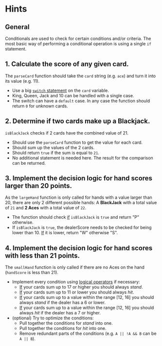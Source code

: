 # Hints

## General

Conditionals are used to check for certain conditions and/or criteria. The most basic way of
performing a conditional operation is using a single `if` statement.

## 1. Calculate the score of any given card.

The `parseCard` function should take the `card` string (e.g. `ace`) and turn it into its value (e.g.
11).

- Use a big [`switch` statement][switch-statement] on the `card` variable.
- King, Queen, Jack and 10 can be handled with a single case.
- The switch can have a `default` case. In any case the function should return `0` for unknown
  cards.

## 2. Determine if two cards make up a Blackjack.

`isBlackJack` checks if 2 cards have the combined value of 21.

- Should use the `parseCard` function to get the value for each card.
- Should sum up the values of the 2 cards.
- Should return `true` if the sum is equal to `21`.
- No additional statement is needed here. The result for the comparison can be returned.

## 3. Implement the decision logic for hand scores larger than 20 points.

As the `largeHand` function is only called for hands with a value larger than 20, there are only 2
different possible hands: A **BlackJack** with a total value of `21` and **2 Aces** with a total
value of `22`.

- The function should check [if][if-statement] `isBlackJack` is `true` and return "P" otherwise.
- If `isBlackJack` is `true`, the dealerScore needs to be checked for being lower than
  10. [If][if-statement] it is lower, return "W" otherwise "S".

## 4. Implement the decision logic for hand scores with less than 21 points.

The `smallHand` function is only called if there are no Aces on the hand (`handScore` is less than
21).

- Implement every condition using [logical operators][logical-operators] if necessary:
    - [If][if-statement] your cards sum up to 17 or higher you should always _stand_.
    - [If][if-statement] your cards sum up to 11 or lower you should always _hit_.
    - [If][if-statement] your cards sum up to a value within the range [12, 16] you should always
      _stand_ if the dealer has a 6 or lower.
    - [If][if-statement] your cards sum up to a value within the range [12, 16] you should always
      _hit_ if the dealer has a 7 or higher.
- (optional) Try to optimize the conditions:
    - Pull together the conditions for _stand_ into one.
    - Pull together the conditions for _hit_ into one.
    - Remove redundant parts of the conditions (e.g. `A || !A && B` can be `A || B`).

[logical-operators]: https://docs.oracle.com/javase/tutorial/java/nutsandbolts/op2.html

[if-statement]: https://docs.oracle.com/javase/tutorial/java/nutsandbolts/if.html

[switch-statement]: https://docs.oracle.com/javase/tutorial/java/nutsandbolts/switch.html
